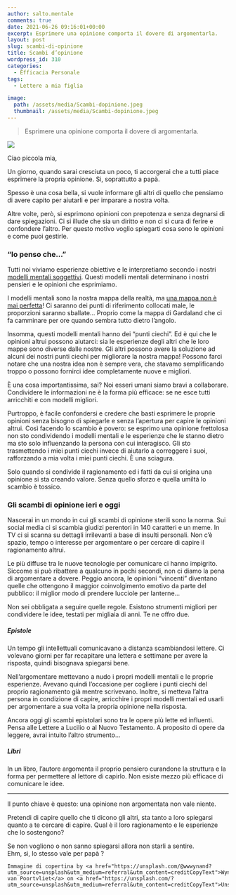 ```yaml
---
author: salto.mentale
comments: true
date: 2021-06-26 09:16:01+00:00
excerpt: Esprimere una opinione comporta il dovere di argomentarla.
layout: post
slug: scambi-di-opinione
title: Scambi d’opinione
wordpress_id: 310
categories:
  - Efficacia Personale
tags:
  - Lettere a mia figlia

image:
  path: /assets/media/Scambi-dopinione.jpeg
  thumbnail: /assets/media/Scambi-dopinione.jpeg
---
```


> Esprimere una opinione comporta il dovere di argomentarla.


![]({{site.baseurl}}/assets/media/Scambi-dopinione.png)

Ciao piccola mia,

Un giorno, quando sarai cresciuta un poco, ti accorgerai che a tutti piace esprimere la propria opinione. Si, soprattutto a papà.

Spesso è una cosa bella, si vuole informare gli altri di quello che pensiamo di avere capito per aiutarli e per imparare a nostra volta.

Altre volte, però, si esprimono opinioni con prepotenza e senza degnarsi di dare spiegazioni. Ci si illude che sia un diritto e non ci si cura di ferire e confondere l’altro. Per questo motivo voglio spiegarti cosa sono le opinioni e come puoi gestirle.

### “Io penso che…”

Tutti noi viviamo esperienze obiettive e le interpretiamo secondo i nostri [modelli mentali soggettivi](/modello-mentali/). Questi modelli mentali determinano i nostri pensieri e le opinioni che esprimiamo.

I modelli mentali sono la nostra mappa della realtà, ma [una mappa non è mai perfetta](/la-mappa-non-e-il-territorio/)! Ci saranno dei punti di riferimento collocati male, le proporzioni saranno sballate… Proprio come la mappa di Gardaland che ci fa camminare per ore quando sembra tutto dietro l’angolo.

Insomma, questi modelli mentali hanno dei “punti ciechi”. Ed è qui che le opinioni altrui possono aiutarci: sia le esperienze degli altri che le loro mappe sono diverse dalle nostre. Gli altri possono avere la soluzione ad alcuni dei nostri punti ciechi per migliorare la nostra mappa! Possono farci notare che una nostra idea non è sempre vera, che stavamo semplificando troppo o possono fornirci idee completamente nuove e migliori.

È una cosa importantissima, sai? Noi esseri umani siamo bravi a collaborare. Condividere le informazioni ne è la forma più efficace: se ne esce tutti arricchiti e con modelli migliori.

Purtroppo, è facile confondersi e credere che basti esprimere le proprie opinioni senza bisogno di spiegarle e senza l’apertura per capire le opinioni altrui. Così facendo lo scambio è povero: se esprimo una opinione frettolosa non sto condividendo i modelli mentali e le esperienze che le stanno dietro ma sto solo influenzando la persona con cui interagisco. Gli sto trasmettendo i miei punti ciechi invece di aiutarlo a correggere i suoi, rafforzando a mia volta i miei punti ciechi. È una sciagura.

Solo quando si condivide il ragionamento ed i fatti da cui si origina una opinione si sta creando valore. Senza quello sforzo e quella umiltà lo scambio è tossico.

### Gli scambi di opinione ieri e oggi

Nascerai in un mondo in cui gli scambi di opinione sterili sono la norma. Sui social media ci si scambia giudizi perentori in 140 caratteri e un meme. In TV ci si scanna su dettagli irrilevanti a base di insulti personali. Non c’è spazio, tempo o interesse per argomentare o per cercare di capire il ragionamento altrui.

Le più diffuse tra le nuove tecnologie per comunicare ci hanno impigrito. Siccome si può ribattere a qualcuno in pochi secondi, non ci diamo la pena di argomentare a dovere. Peggio ancora, le opinioni “vincenti” diventano quelle che ottengono il maggior coinvolgimento emotivo da parte del pubblico: il miglior modo di prendere lucciole per lanterne…

Non sei obbligata a seguire quelle regole. Esistono strumenti migliori per condividere le idee, testati per migliaia di anni. Te ne offro due.

##### Epistole

Un tempo gli intellettuali comunicavano a distanza scambiandosi lettere. Ci volevano giorni per far recapitare una lettera e settimane per avere la risposta, quindi bisognava spiegarsi bene.

Nell’argomentare mettevano a nudo i propri modelli mentali e le proprie esperienze. Avevano quindi l’occasione per cogliere i punti ciechi del proprio ragionamento già mentre scrivevano. Inoltre, si metteva l’altra persona in condizione di capire, arricchire i propri modelli mentali ed usarli per argomentare a sua volta la propria opinione nella risposta.

Ancora oggi gli scambi epistolari sono tra le opere più lette ed influenti. Pensa alle Lettere a Lucilio o al Nuovo Testamento. A proposito di opere da leggere, avrai intuito l’altro strumento…

##### Libri

In un libro, l’autore argomenta il proprio pensiero curandone la struttura e la forma per permettere al lettore di capirlo. Non esiste mezzo più efficace di comunicare le idee.

---

Il punto chiave è questo: una opinione non argomentata non vale niente.

Pretendi di capire quello che ti dicono gli altri, sta tanto a loro spiegarsi quanto a te cercare di capire. Qual è il loro ragionamento e le esperienze che lo sostengono?

Se non vogliono o non sanno spiegarsi allora non starli a sentire.  
Ehm, sì, lo stesso vale per papà ?

    Immagine di copertina by <a href="https://unsplash.com/@wwwynand?utm_source=unsplash&utm_medium=referral&utm_content=creditCopyText">Wynand van Poortvliet</a> on <a href="https://unsplash.com/?utm_source=unsplash&utm_medium=referral&utm_content=creditCopyText">Unsplash</a>
